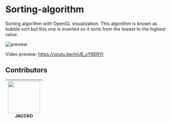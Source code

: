# Sorting-algorithm
Sorting algorithm with OpenGL visualization.
This algorithm is known as bubble sort but this one is inverted so it sorts from the lowest to the highest value.

![preview](https://i.imgur.com/7CXqKXZ.gif)

Video preview: https://youtu.be/mUE_yY9ERYI

## Contributors
<!-- ALL-CONTRIBUTORS-LIST:START - Do not remove or modify this section -->
<!-- prettier-ignore -->
| [<img src="https://avatars2.githubusercontent.com/u/18294631?s=460&v=3" width="100px;"/><br /><sub><b>JACCKO</b></sub>](http://jaccko.xyz)<br />|
| :---: | 

<!-- ALL-CONTRIBUTORS-LIST:END -->
